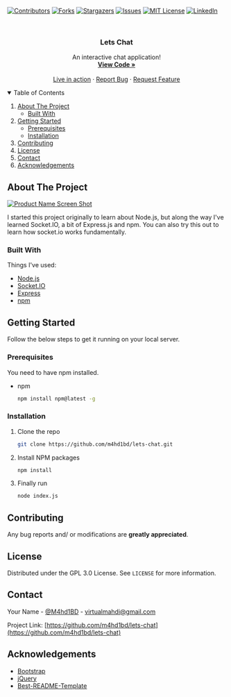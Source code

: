 <!--
*** Thanks for checking out the Best-README-Template. If you have a suggestion
*** that would make this better, please fork the repo and create a pull request
*** or simply open an issue with the tag "enhancement".
*** Thanks again! Now go create something AMAZING! :D
-->



<!-- PROJECT SHIELDS -->
<!--
*** I'm using markdown "reference style" links for readability.
*** Reference links are enclosed in brackets [ ] instead of parentheses ( ).
*** See the bottom of this document for the declaration of the reference variables
*** for contributors-url, forks-url, etc. This is an optional, concise syntax you may use.
*** https://www.markdownguide.org/basic-syntax/#reference-style-links
-->
[![Contributors][contributors-shield]][contributors-url]
[![Forks][forks-shield]][forks-url]
[![Stargazers][stars-shield]][stars-url]
[![Issues][issues-shield]][issues-url]
[![MIT License][license-shield]][license-url]
[![LinkedIn][linkedin-shield]][linkedin-url]



<!-- PROJECT LOGO -->
<br />
<p align="center">

  <h3 align="center">Lets Chat</h3>

  <p align="center">
    An interactive chat application!
    <br />
    <a href="https://github.com/M4hd1BD/lets-chat"><strong>View Code »</strong></a>
    <br />
    <br />
    <a href="https://chitychaty.herokuapp.com/">Live in action</a>
    ·
    <a href="https://github.com/m4hd1bd/lets-chat/issues">Report Bug</a>
    ·
    <a href="https://github.com/m4hd1bd/lets-chat/issues">Request Feature</a>
  </p>
</p>



<!-- TABLE OF CONTENTS -->
<details open="open">
  <summary>Table of Contents</summary>
  <ol>
    <li>
      <a href="#about-the-project">About The Project</a>
      <ul>
        <li><a href="#built-with">Built With</a></li>
      </ul>
    </li>
    <li>
      <a href="#getting-started">Getting Started</a>
      <ul>
        <li><a href="#prerequisites">Prerequisites</a></li>
        <li><a href="#installation">Installation</a></li>
      </ul>
    </li>
    <li><a href="#contributing">Contributing</a></li>
    <li><a href="#license">License</a></li>
    <li><a href="#contact">Contact</a></li>
    <li><a href="#acknowledgements">Acknowledgements</a></li>
  </ol>
</details>



<!-- ABOUT THE PROJECT -->
## About The Project

[![Product Name Screen Shot][product-screenshot]](https://chitychaty.herokuapp.com/)

I started this project originally to learn about Node.js, but along the way I've learned Socket.IO, a bit of Express.js and npm. You can also try this out to learn how socket.io works fundamentally.

### Built With

Things I've used:
* [Node.js](https://nodejs.org/)
* [Socket.IO](https://socket.io/)
* [Express](http://expressjs.com/)
* [npm](https://www.npmjs.com/)



<!-- GETTING STARTED -->
## Getting Started

Follow the below steps to get it running on your local server.

### Prerequisites

You need to have npm installed.
* npm
  ```sh
  npm install npm@latest -g
  ```

### Installation

1. Clone the repo
   ```sh
   git clone https://github.com/m4hd1bd/lets-chat.git
   ```
3. Install NPM packages
   ```sh
   npm install
   ```
4. Finally run
   ```sh
   node index.js
   ```



<!-- CONTRIBUTING -->
## Contributing

Any bug reports and/ or modifications are **greatly appreciated**.



<!-- LICENSE -->
## License

Distributed under the GPL 3.0 License. See `LICENSE` for more information.



<!-- CONTACT -->
## Contact

Your Name - [@M4hd1BD](https://twitter.com/m4hd1bd) - virtualmahdi@gmail.com

Project Link: [https://github.com/m4hd1bd/lets-chat](https://github.com/m4hd1bd/lets-chat)



<!-- ACKNOWLEDGEMENTS -->
## Acknowledgements
* [Bootstrap](https://getbootstrap.com/)
* [jQuery](https://jquery.com/)
* [Best-README-Template](https://github.com/othneildrew/Best-README-Template)





<!-- MARKDOWN LINKS & IMAGES -->
<!-- https://www.markdownguide.org/basic-syntax/#reference-style-links -->
[contributors-shield]: https://img.shields.io/github/contributors/m4hd1bd/lets-chat.svg?style=for-the-badge
[contributors-url]: https://github.com/M4hd1BD/lets-chat/graphs/contributors
[forks-shield]: https://img.shields.io/github/forks/m4hd1bd/lets-chat.svg?style=for-the-badge
[forks-url]: https://github.com/M4hd1BD/lets-chat/network/members
[stars-shield]: https://img.shields.io/github/stars/m4hd1bd/lets-chat.svg?style=for-the-badge
[stars-url]: https://github.com/M4hd1BD/lets-chat/stargazers
[issues-shield]: https://img.shields.io/github/issues/m4hd1bd/lets-chat.svg?style=for-the-badge
[issues-url]: https://github.com/M4hd1BD/lets-chat/issues
[license-shield]: https://img.shields.io/github/license/m4hd1bd/lets-chat.svg?style=for-the-badge
[license-url]: https://github.com/M4hd1BD/lets-chat/blob/main/LICENSE
[linkedin-shield]: https://img.shields.io/badge/-LinkedIn-black.svg?style=for-the-badge&logo=linkedin&colorB=555
[linkedin-url]: https://linkedin.com/in/m4hd1bd
[product-screenshot]: https://i.ibb.co/yXzkSqS/Screenshot-20210113-200714.png
